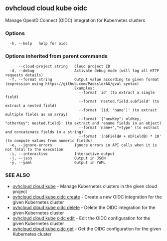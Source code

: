 ## ovhcloud cloud kube oidc

Manage OpenID Connect (OIDC) integration for Kubernetes clusters

### Options

```
  -h, --help   help for oidc
```

### Options inherited from parent commands

```
      --cloud-project string   Cloud project ID
  -d, --debug                  Activate debug mode (will log all HTTP requests details)
  -f, --format string          Output value according to given format (expression using https://github.com/PaesslerAG/gval syntax)
                               Examples:
                                 --format 'id' (to extract a single field)
                                 --format 'nested.field.subfield' (to extract a nested field)
                                 --format '[id, 'name']' (to extract multiple fields as an array)
                                 --format '{"newKey": oldKey, "otherKey": nested.field}' (to extract and rename fields in an object)
                                 --format 'name+","+type' (to extract and concatenate fields in a string)
                                 --format '(nbFieldA + nbFieldB) * 10' (to compute values from numeric fields)
  -e, --ignore-errors          Ignore errors in API calls when it is not fatal to the execution
  -i, --interactive            Interactive output
  -j, --json                   Output in JSON
  -y, --yaml                   Output in YAML
```

### SEE ALSO

* [ovhcloud cloud kube](ovhcloud_cloud_kube.md)	 - Manage Kubernetes clusters in the given cloud project
* [ovhcloud cloud kube oidc create](ovhcloud_cloud_kube_oidc_create.md)	 - Create a new OIDC integration for the given Kubernetes cluster
* [ovhcloud cloud kube oidc delete](ovhcloud_cloud_kube_oidc_delete.md)	 - Delete the OIDC integration for the given Kubernetes cluster
* [ovhcloud cloud kube oidc edit](ovhcloud_cloud_kube_oidc_edit.md)	 - Edit the OIDC configuration for the given Kubernetes cluster
* [ovhcloud cloud kube oidc get](ovhcloud_cloud_kube_oidc_get.md)	 - Get the OIDC configuration for the given Kubernetes cluster

